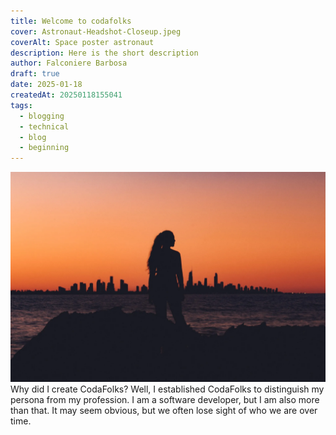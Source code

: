 ```yaml
---
title: Welcome to codafolks
cover: Astronaut-Headshot-Closeup.jpeg
coverAlt: Space poster astronaut
description: Here is the short description
author: Falconiere Barbosa
draft: true
date: 2025-01-18
createdAt: 20250118155041
tags:
  - blogging
  - technical
  - blog
  - beginning
---
```

![beach-woman-shadow.webp](../../../assets/images/beach-woman-shadow.webp)
Why did I create CodaFolks? Well, I established CodaFolks to distinguish my persona from my profession. I am a software developer, but I am also more than that. It may seem obvious, but we often lose sight of who we are over time.  
